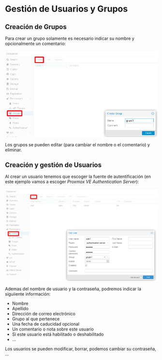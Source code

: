 # Gestión de Usuarios y Grupos

## Creación de Grupos

Para crear un grupo solamente es necesario indicar su nombre y opcionalmente un comentario:

![usuarios](img/usuario3.png)

Los grupos se pueden editar (para cambiar el nombre o el comentario) y eliminar.

## Creación y gestión de Usuarios

Al crear un usuario tenemos que escoger la fuente de autentificación (en este ejemplo vamos a escoger *Proxmox VE Authentication Server*):

![usuarios](img/usuario4.png)

Ademas del nombre de usuario y la contraseña, podremos indicar la siguiiente información:

* Nombre
* Apellido
* Dirección de correo electrónico
* Grupo al que pertenece
* Una fecha de caducidad opcional
* Un comentario o nota sobre este usuario
* Si este usuario está habilitado o deshabilitado
* ...

Los usuarios se pueden modificar, borrar, podemos cambiar su contraseña, ...

